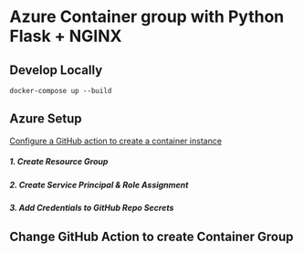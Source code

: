 # Azure Container group with Python Flask + NGINX

## Develop Locally

```
docker-compose up --build
```

## Azure Setup
[Configure a GitHub action to create a container instance](https://docs.microsoft.com/en-us/azure/container-instances/container-instances-github-action)
##### 1. Create Resource Group
##### 2. Create Service Principal & Role Assignment
##### 3. Add Credentials to GitHub Repo Secrets 

## Change GitHub Action to create Container Group
